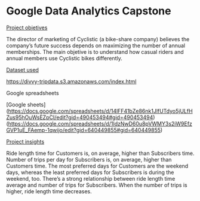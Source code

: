 # Google Data Analytics Capstone

<ins> Project objetives</ins>

The director of marketing of Cyclistic (a bike-share company)  believes the company’s future success depends on maximizing the number of annual memberships. The main objetive is to understand how casual riders and annual members use Cyclistic bikes differently.

<ins> Dataset used </ins>

https://divvy-tripdata.s3.amazonaws.com/index.html

Google spreadsheets

[Google sheets] (https://docs.google.com/spreadsheets/d/14lFF41bZe86nk1JlfUTdyo5jULfHZus95hOuWsEZpCI/edit?gid=490453494#gid=490453494) (https://docs.google.com/spreadsheets/d/1IdzNwD60u8pVWMY3s2iW9EfzGVP1uE_FAemp-1qwijo/edit?gid=640449855#gid=640449855)
 

<ins> Project insights</ins>

Ride length time for Customers is, on average, higher than Subscribers time.
Number of trips per day for Subscribers is, on average, higher than Customers time. 
The most preferred days for Customers are the weekend days, whereas the least preferred days for Subscribers is during the weekend, too.
There’s a strong relationship between ride length time average and number of trips for Subscribers. When the number of trips is higher, ride length time decreases.
